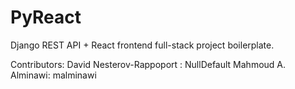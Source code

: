 # PyReact
Django REST API + React frontend full-stack project boilerplate.

Contributors:
David Nesterov-Rappoport : NullDefault
Mahmoud A. Alminawi: malminawi 

